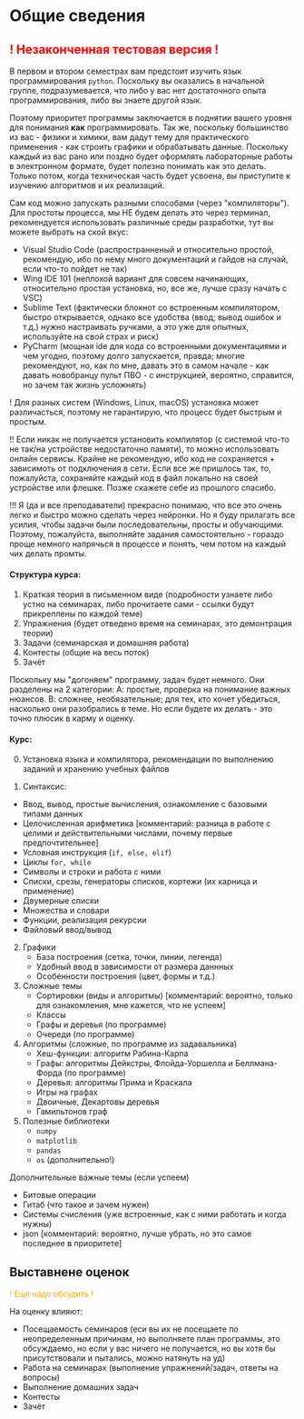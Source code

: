 # Общие сведения

## <span style="color:red">! Незаконченная тестовая версия !</span>

В первом и втором семестрах вам предстоит изучить язык программирования `python`. Поскольку вы оказались в начальной группе, подразумевается, что либо у вас нет достаточного опыта программирования, либо вы знаете другой язык. 

Поэтому приоритет программы заключается в поднятии вашего уровня для понимания **как** программировать. Так же, поскольку большинство из вас - физики и химики, вам дадут тему для практического применения - как строить графики и обрабатывать данные. Поскольку каждый из вас рано или поздно будет оформлять лабораторные работы в электронном формате, будет полезно понимать как это делать. Только потом, когда техническая часть будет усвоена, вы приступите к изучению алгоритмов и их реализаций.

Сам код можно запускать разными способами (через "компиляторы"). Для простоты процесса, мы НЕ будем делать это через терминал, рекомендуется использовать различные среды разработки, тут вы можете выбрать на ской вкус:
+ Visual Studio Code (распространненый и относительно простой, рекомендую, ибо по нему много документаций и гайдов на случай, если что-то пойдет не так)
+ Wing IDE 101 (неплохой вариант для совсем начинающих, относительно простая установка, но, все же, лучше сразу начать с VSC)
+ Sublime Text (фактически блокнот со встроенным компилятором, быстро открывается, однако все удобства (ввод; вывод ошибок и т.д.) нужно настраивать ручками, а это уже для опытных, используйте на свой страх и риск)
+ PyCharm (мощная ide для кода со встроенными документациями и чем угодно, поэтому долго запускается, правда; многие рекомендуют, но, как по мне, давать это в самом начале - как давать новобранцу пульт ПВО - с инструкцией, вероятно, справится, но зачем так жизнь усложнять)

! Для разных систем (Windows, Linux, macOS) установка может различасться, поэтому не гарантирую, что процесс будет быстрым и простым.

!! Если никак не получается установить компилятор (с системой что-то не так/на устройстве недостаточно памяти), то можно использовать онлайн сервисы. Крайне не рекомендую, ибо код не сохраняется + зависимоть от подключения в сети. Если все же пришлось так, то, пожалуйста, сохраняйте каждый код в файл локально на своей устройстве или флешке. Позже скажете себе из прошлого спасибо.

!!! Я (да и все преподаватели) прекрасно понимаю, что все это очень легко и быстро можно сделать через нейронки. Но я буду прилагать все усилия, чтобы задачи были последовательны, просты и обучающими. Поэтому, пожалуйста, выполняйте задания самостоятельно - гораздо проще немного напрячься в процессе и понять, чем потом на каждый чих делать промты.

#### Структура курса:
1. Краткая теория в письменном виде (подробности узнаете либо устно на семинарах, либо прочитаете сами - ссылки будут прикреплены по каждой теме)
2. Упражнения (будет отведено время на семинарах, это демонтрация теории)
3. Задачи (семинарская и домашняя работа)
4. Контесты (общие на весь поток)
5. Зачёт  

Поскольку мы "догоняем" программу, задач будет немного. Они разделены на 2 категории:
А: простые, проверка на понимание важных нюансов.
В: сложнее, необязательные; для тех, кто хочет убедиться, насколько они разобрались в теме. Но если будете их делать - это точно плюсик в карму и оценку. 

#### Курс:

0. Установка языка и компилятора, рекомендации по выполнению заданий и хранению учебных файлов

1. Синтаксис:	

  + Ввод, вывод, простые вычисления, ознакомление с базовыми типами данных
  + Целочисленная арифметика [комментарий: разница в работе с целими и действительными числами, почему первые предпочтительнее]
  + Условная инструкция (`if, else, elif`)
  + Циклы `for, while`
  + Символы и строки и работа с ними
  + Списки, срезы, генераторы списков, кортежи (их карница и применение)
  + Двумерные списки
  + Множества и словари
  + Функции, реализация рекурсии
  + Файловый ввод/вывод

2. Графики
	+ База построения (сетка, точки, линии, легенда) 
	+ Удобный ввод в зависимости от размера даннных
	+ Особенности построения (цвет, формы и т.д.)
4. Сложные темы
	+ Сортировки (виды и алгоритмы) [комментарий: вероятно, только для ознакомления, мне кажется, что не успеем]
	+ Классы
	+ Графы и деревья (по программе)
	+ Очереди (по программе)
5. Алгоритмы (сложные, по программе из задавальника)
	+ Хеш-функции: алгоритм Рабина-Карпа
	+ Графы: алгоритмы Дейкстры, Флойда-Уоршелла и Беллмана-Форда (по программе)
	+ Деревья: алгоритмы Прима и Краскала
	+ Игры на графах
	+ Двоичные, Декартовы деревья
	+ Гамильтонов граф
6. Полезные библиотеки
	+ `numpy`
	+ `matplotlib`
	+ `pandas` 
	+ `os` (дополнительно!)

Дополнительные важные темы (если успеем)
+ Битовые операции
+ Гитаб (что такое и зачем нужен)
+ Системы счисления (уже встроенные, как с ними работать и когда нужны)
+ json [комментарий: вероятно, лучше убрать, но это самое последнее в приоритете]

## Выставнене оценок
<span style="color:orange">! Еще надо обсудить !</span>

На оценку влияют:
- Посещаемость семинаров (еси вы их не посещаете по неопределенным причинам, но выполняете план программы, это обсуждаемо, но если у вас ничего не получается, но вы хотя бы присутствовали и пытались, можно натянуть на уд)
- Работа на семинарах (выполнение упражнений/задач, ответы на вопросы)
- Выполнение домашних задач
- Контесты
- Зачёт
